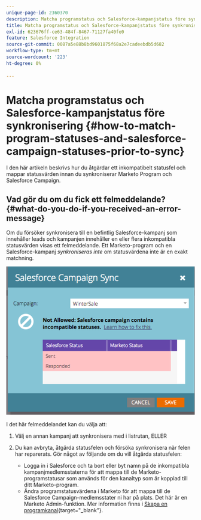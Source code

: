 ```yaml
---
unique-page-id: 2360370
description: Matcha programstatus och Salesforce-kampanjstatus före synkronisering - Marketo Docs - produktdokumentation
title: Matcha programstatus och Salesforce-kampanjstatus före synkronisering
exl-id: 623676ff-ce63-484f-8467-71127fa40fe0
feature: Salesforce Integration
source-git-commit: 0087a5e88b8bd9601875f68a2e7cadeebdb5d682
workflow-type: tm+mt
source-wordcount: '223'
ht-degree: 0%

---
```


# Matcha programstatus och Salesforce-kampanjstatus före synkronisering {#how-to-match-program-statuses-and-salesforce-campaign-statuses-prior-to-sync}

I den här artikeln beskrivs hur du åtgärdar ett inkompatibelt statusfel och mappar statusvärden innan du synkroniserar Marketo Program och Salesforce Campaign.

## Vad gör du om du fick ett felmeddelande? {#what-do-you-do-if-you-received-an-error-message}

Om du försöker synkronisera till en befintlig Salesforce-kampanj som innehåller leads och kampanjen innehåller en eller flera inkompatibla statusvärden visas ett felmeddelande. Ett Marketo-program och en Salesforce-kampanj *synkroniseras inte* om statusvärdena inte är en exakt matchning.

![](assets/image2015-7-22-9-3a23-3a29.png)

I det här felmeddelandet kan du välja att:

1. Välj en annan kampanj att synkronisera med i listrutan, ELLER
1. Du kan avbryta, åtgärda statusfelen och försöka synkronisera när felen har reparerats. Gör något av följande om du vill åtgärda statusfelen:

   * Logga in i Salesforce och ta bort eller byt namn på de inkompatibla kampanjmedlemsstaterna för att mappa till de Marketo-programstatusar som används för den kanaltyp som är kopplad till ditt Marketo-program.
   * Ändra programstatusvärdena i Marketo för att mappa till de Salesforce Campaign-medlemsstater ni har på plats. Det här är en Marketo Admin-funktion. Mer information finns i [Skapa en programkanal](/help/marketo/product-docs/administration/tags/create-a-program-channel.md){target="_blank"}.
